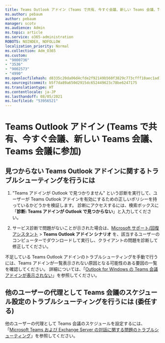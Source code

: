 ```yaml
---
title: Teams Outlook アドイン (Teams で共有、今すぐ会議、新しい Teams 会議、Teams 会議に参加)
ms.author: pebaum
author: pebaum
manager: scotv
ms.audience: Admin
ms.topic: article
ms.service: o365-administration
ROBOTS: NOINDEX, NOFOLLOW
localization_priority: Normal
ms.collection: Adm_O365
ms.custom:
- "9000736"
- "3536"
- "9002573"
- "4990"
ms.openlocfilehash: d8335c20da06d4cfde2f92149b560f3829c773cfff10aec1ad160b95049f7139
ms.sourcegitcommit: b5f7da89a650d2915dc652449623c78be6247175
ms.translationtype: HT
ms.contentlocale: ja-JP
ms.lasthandoff: 08/05/2021
ms.locfileid: "53956521"
---
```

# <a name="teams-outlook-add-in-share-to-teams--meet-now-new-teams-meeting-join-teams-meeting"></a>Teams Outlook アドイン (Teams で共有、今すぐ会議、新しい Teams 会議、Teams 会議に参加)

## <a name="to-troubleshoot-a-missing-teams-outlook-add-in"></a>見つからない Teams Outlook アドインに関するトラブルシューティングを行うには

1. "Teams アドインが Outlook で見つかりません" という診断を実行して、ユーザーが Teams Outlook アドインを有効にするための正しいポリシーを持っているかどうかを検証します。 診断にアクセスするには、検索ボックスに「**診断: Teams アドインが Outlook で見つからない**」と入力してください。

1. サービス診断で問題がないことが示された場合は、[Microsoft サポート/回復アシスタント](https://aka.ms/SaRA-TeamsAddInScenario) > **Teams Outlook アドイン シナリオ** を、該当するユーザーのコンピューターでダウンロードして実行し、クライアントの問題を診断して修正してください。

不足している Teams Outlook アドインのトラブルシューティングを手動で行うには、Teams アドインが一覧表示されない原因となる可能性のある要因の一覧を確認してください。 詳細については、「[Outlook for Windows の Teams 会議アドインが表示されない](/microsoftteams/teams-add-in-for-outlook#teams-meeting-add-in-in-outlook-for-windows-does-not-show)」を参照してください。

## <a name="to-troubleshoot-scheduling-a-teams-meeting-on-behalf-of-someone-else-delegate"></a>他のユーザーの代理として Teams 会議のスケジュール設定のトラブルシューティングを行うには (委任する)

他のユーザーの代理として Teams 会議のスケジュールを設定するには、「[Microsoft Teams および Exchange Server の対話に関する問題のトラブルシューティング](/microsoftteams/troubleshoot/known-issues/teams-exchange-interaction-issue)」を参照してください。
